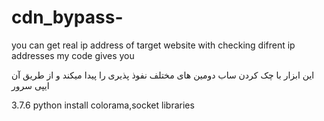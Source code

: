 # cdn_bypass-
you can get real ip address of target website with checking difrent ip addresses my code gives you



این ابزار با چک کردن ساب دومین های مختلف نفوذ پذیری را پیدا میکند و از طریق آن ایپی سرور


3.7.6 python 
install colorama,socket libraries
